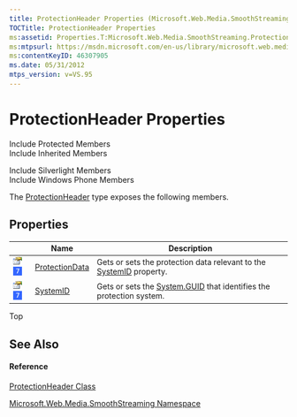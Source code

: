 ```yaml
---
title: ProtectionHeader Properties (Microsoft.Web.Media.SmoothStreaming)
TOCTitle: ProtectionHeader Properties
ms:assetid: Properties.T:Microsoft.Web.Media.SmoothStreaming.ProtectionHeader
ms:mtpsurl: https://msdn.microsoft.com/en-us/library/microsoft.web.media.smoothstreaming.protectionheader_properties(v=VS.95)
ms:contentKeyID: 46307905
ms.date: 05/31/2012
mtps_version: v=VS.95
---
```


# ProtectionHeader Properties

Include Protected Members  
Include Inherited Members  

Include Silverlight Members  
Include Windows Phone Members  

The [ProtectionHeader](protectionheader-class-microsoft-web-media-smoothstreaming_1.md) type exposes the following members.

## Properties

||Name|Description|
|--- |--- |--- |
|![Public property](images/Ff728140.pubproperty(en-us,VS.90).gif "Public property") ![Supported by Windows Phone](images/Ff728255.slMobile(VS.95).gif "Supported by Windows Phone")|[ProtectionData](protectionheader-protectiondata-property-microsoft-web-media-smoothstreaming_1.md)|Gets or sets the protection data relevant to the [SystemID](protectionheader-systemid-property-microsoft-web-media-smoothstreaming_1.md) property.|
|![Public property](images/Ff728140.pubproperty(en-us,VS.90).gif "Public property") ![Supported by Windows Phone](images/Ff728255.slMobile(VS.95).gif "Supported by Windows Phone")|[SystemID](protectionheader-systemid-property-microsoft-web-media-smoothstreaming_1.md)|Gets or sets the [System.GUID](https://msdn.microsoft.com/en-us/library/cey1zx63(v=vs.95)) that identifies the protection system.|

Top

## See Also

#### Reference

[ProtectionHeader Class](protectionheader-class-microsoft-web-media-smoothstreaming_1.md)

[Microsoft.Web.Media.SmoothStreaming Namespace](microsoft-web-media-smoothstreaming-namespace_1.md)

